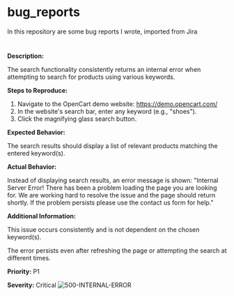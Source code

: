 # bug_reports
In this repository are some bug reports I wrote, imported from Jira
#
**Description:**

The search functionality consistently returns an internal error when attempting to search for products using various keywords.

**Steps to Reproduce:**


1. Navigate to the OpenCart demo website: https://demo.opencart.com/
2. In the website's search bar, enter any keyword (e.g., "shoes").
3. Click the magnifying glass search button.


**Expected Behavior:**

The search results should display a list of relevant products matching the entered keyword(s).

**Actual Behavior:**

Instead of displaying search results, an error message is shown: 
"Internal Server Error!
There has been a problem loading the page you are looking for. We are working hard to resolve the issue and the page should return shortly.
If the problem persists please use the contact us form for help."

**Additional Information:**

This issue occurs consistently and is not dependent on the chosen keyword(s).

The error persists even after refreshing the page or attempting the search at different times.

**Priority:** P1

**Severity:** Critical 
![500-INTERNAL-ERROR](https://github.com/puribogdan/bug_reports/assets/50368261/8bf9bdaa-7aef-4f93-9d02-526aee0352bc)
